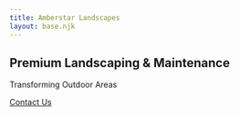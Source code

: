 ```yaml
---
title: Amberstar Landscapes
layout: base.njk
---
```

<section id="home" class="bg-cover bg-center min-h-[50vh] flex items-center justify-center bg-black bg-opacity-50" style="background-image: url('/public/uploads/hero.jpg')">
  <div class="text-center text-white px-4 py-8">
    <h1 class="text-4xl md:text-5xl font-bold mb-4">Premium Landscaping & Maintenance</h1>
    <p class="text-lg mb-6">Transforming Outdoor Areas</p>
    <a href="#contact" class="bg-green-600 text-white px-6 py-3 rounded hover:bg-green-700">Contact Us</a>
  </div>
</section>
